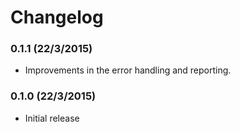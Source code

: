 Changelog
=========

### 0.1.1 (22/3/2015)

- Improvements in the error handling and reporting.

### 0.1.0 (22/3/2015)

- Initial release
